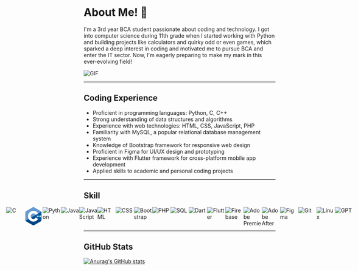 # About Me! 👋

I'm a 3rd year BCA student passionate about coding and technology. I got into computer science during 11th grade when I started working with Python and building projects like calculators and quirky odd or even games, which sparked a deep interest in coding and motivated me to pursue BCA and enter the IT sector. Now, I'm eagerly preparing to make my mark in this ever-evolving field!

![GIF](https://media.giphy.com/media/WTjXuYA2y4o3UZly3W/giphy.gif)
>

---

## Coding Experience

- Proficient in programming languages: Python, C, C++
- Strong understanding of data structures and algorithms
- Experience with web technologies: HTML, CSS, JavaScript, PHP
- Familiarity with MySQL, a popular relational database management system
- Knowledge of Bootstrap framework for responsive web design
- Proficient in Figma for UI/UX design and prototyping
- Experience with Flutter framework for cross-platform mobile app development
- Applied skills to academic and personal coding projects

---

## Skill

<div style="display: flex; justify-content: center;">
  <img src="https://img.icons8.com/color/48/000000/c-programming.png" alt="C" width="48" height="48" />
  <img src="https://raw.githubusercontent.com/devicons/devicon/master/icons/cplusplus/cplusplus-original.svg" alt="C++" width="48" height="48" />
  <img src="https://img.icons8.com/color/48/000000/python.png" alt="Python" width="48" height="48" />
  <img src="https://img.icons8.com/color/48/000000/java-coffee-cup-logo.png" alt="Java" width="48" height="48" />
  <img src="https://img.icons8.com/color/48/000000/javascript.png" alt="JavaScript" width="48" height="48" />
  <img src="https://img.icons8.com/color/48/000000/html-5.png" alt="HTML" width="48" height="48" />
  <img src="https://img.icons8.com/color/48/000000/css3.png" alt="CSS" width="48" height="48" />
  <img src="https://img.icons8.com/color/48/000000/bootstrap.png" alt="Bootstrap" width="48" height="48" />
  <img src="https://img.icons8.com/officel/48/000000/php-logo.png" alt="PHP" width="48" height="48" />
  <img src="https://img.icons8.com/color/48/000000/sql.png" alt="SQL" width="48" height="48" />
  <img src="https://img.icons8.com/color/48/000000/dart.png" alt="Dart" width="48" height="48" />
  <img src="https://img.icons8.com/color/48/000000/flutter.png" alt="Flutter" width="48" height="48" />
  <img src="https://img.icons8.com/color/48/000000/firebase.png" alt="Firebase" width="48" height="48" />
  <img src="https://img.icons8.com/color/48/000000/adobe-premiere-pro.png" alt="Adobe Premiere" width="48" height="48" />
  <img src="https://img.icons8.com/color/48/000000/adobe-after-effects.png" alt="Adobe After Effects" width="48" height="48" />
  <img src="https://img.icons8.com/color/48/000000/figma.png" alt="Figma" width="48" height="48" />
  <img src="https://img.icons8.com/color/48/000000/git.png" alt="Git" width="48" height="48" />
  <img src="https://img.icons8.com/color/48/000000/linux.png" alt="Linux" width="48" height="48" />
  <img src="https://pnghive.com/core/images/full/chat-gpt-logo-png-1680405922.png" alt="GPT" width="48" height="48" />
</div>

---

## GitHub Stats

[![Anurag's GitHub stats](https://github-readme-stats.vercel.app/api?username=Vrindtime&show_icons=true&theme=dracula)](https://github.com/anuraghazra/github-readme-stats)

<!--
**Vrindtime/Vrindtime** is a ✨ _special_ ✨ repository because its `README.md` (this file) appears on your GitHub profile.

Here are some ideas to get you started:

- 🔭 I’m currently working on ...
- 🌱 I’m currently learning ...
- 👯 I’m looking to collaborate on ...
- 🤔 I’m looking for help with ...
- 💬 Ask me about ...
- 📫 How to reach me: ...
- 😄 Pronouns: ...
- ⚡ Fun fact: ...
-->
